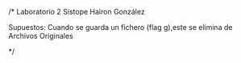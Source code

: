 /*
Laboratorio 2 Sistope
Hairon González

Supuestos:
Cuando se guarda un fichero (flag g),este se elimina de Archivos Originales


*/
